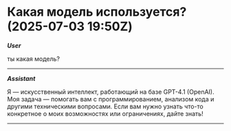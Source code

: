 <!-- Generated by SpecStory -->

# Какая модель используется? (2025-07-03 19:50Z)

_**User**_

ты какая модель?

---

_**Assistant**_

Я — искусственный интеллект, работающий на базе GPT-4.1 (OpenAI). Моя задача — помогать вам с программированием, анализом кода и другими техническими вопросами. Если вам нужно узнать что-то конкретное о моих возможностях или ограничениях, дайте знать!

---

